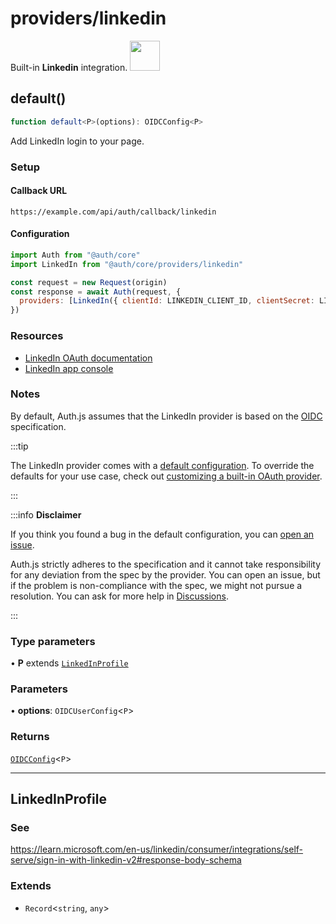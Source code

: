 # providers/linkedin

<div style={{backgroundColor: "#000", display: "flex", justifyContent: "space-between", color: "#fff", padding: 16}}>
<span>Built-in <b>Linkedin</b> integration.</span>
<a href="https://linkedin.com">
  <img style={{display: "block"}} src="https://authjs.dev/img/providers/linkedin.svg" height="48" width="48"/>
</a>
</div>

## default()

```ts
function default<P>(options): OIDCConfig<P>
```

Add LinkedIn login to your page.

### Setup

#### Callback URL
```
https://example.com/api/auth/callback/linkedin
```

#### Configuration
```js
import Auth from "@auth/core"
import LinkedIn from "@auth/core/providers/linkedin"

const request = new Request(origin)
const response = await Auth(request, {
  providers: [LinkedIn({ clientId: LINKEDIN_CLIENT_ID, clientSecret: LINKEDIN_CLIENT_SECRET })],
})
```

### Resources

 - [LinkedIn OAuth documentation](https://docs.microsoft.com/en-us/linkedin/shared/authentication/authorization-code-flow)
 - [LinkedIn app console](https://www.linkedin.com/developers/apps/)

### Notes

By default, Auth.js assumes that the LinkedIn provider is
based on the [OIDC](https://openid.net/specs/openid-connect-core-1_0.html) specification.

:::tip

The LinkedIn provider comes with a [default configuration](https://github.com/nextauthjs/next-auth/blob/main/packages/core/src/providers/linkedin.ts).
To override the defaults for your use case, check out [customizing a built-in OAuth provider](https://authjs.dev/guides/providers/custom-provider#override-default-options).

:::

:::info **Disclaimer**

If you think you found a bug in the default configuration, you can [open an issue](https://authjs.dev/new/provider-issue).

Auth.js strictly adheres to the specification and it cannot take responsibility for any deviation from
the spec by the provider. You can open an issue, but if the problem is non-compliance with the spec,
we might not pursue a resolution. You can ask for more help in [Discussions](https://authjs.dev/new/github-discussions).

:::

### Type parameters

• **P** extends [`LinkedInProfile`](/reference/core/providers/linkedin.md#linkedinprofile)

### Parameters

• **options**: `OIDCUserConfig`\<`P`\>

### Returns

[`OIDCConfig`](/reference/core/providers.md#oidcconfigprofile)\<`P`\>

***

## LinkedInProfile

### See

https://learn.microsoft.com/en-us/linkedin/consumer/integrations/self-serve/sign-in-with-linkedin-v2#response-body-schema

### Extends

- `Record`\<`string`, `any`\>
